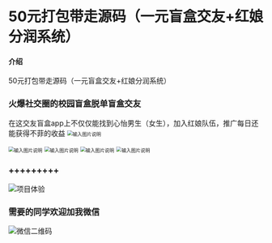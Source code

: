 # 50元打包带走源码（一元盲盒交友+红娘分润系统）

#### 介绍
50元打包带走源码（一元盲盒交友+红娘分润系统）
### 火爆社交圈的校园盲盒脱单盲盒交友
在这交友盲盒app上不仅仅能找到心怡男生（女生），加入红娘队伍，推广每日还能获得不菲的收益
<img src="https://images.gitee.com/uploads/images/2021/1014/200751_7810c994_5058059.jpeg" alt="输入图片说明" title="微信图片_20211014195749.jpg" style="zoom:67%;" />

<img src="https://images.gitee.com/uploads/images/2021/1014/201334_e5de3610_5058059.jpeg" alt="输入图片说明" title="微信图片_20211014201011.jpg" style="zoom:67%;" />

<img src="https://images.gitee.com/uploads/images/2021/1014/201402_6fb06e65_5058059.jpeg" alt="输入图片说明" title="微信图片_20211014201021.jpg" style="zoom:67%;" />

<img src="https://images.gitee.com/uploads/images/2021/1014/201419_36838b1d_5058059.jpeg" alt="输入图片说明" title="微信图片_20211014201031.jpg" style="zoom:67%;" />

<img src="https://images.gitee.com/uploads/images/2021/1014/201435_f43a0787_5058059.jpeg" alt="输入图片说明" title="微信图片_20211014201146.jpg" style="zoom:67%;" />

### +++++++++

![项目体验](https://images.gitee.com/uploads/images/2021/1023/113413_f82f58dc_1326130.jpeg "1.jpg")

### 需要的同学欢迎加我微信
![微信二维码](https://images.gitee.com/uploads/images/2021/1025/113532_15d17e84_1326130.png "2.png")
